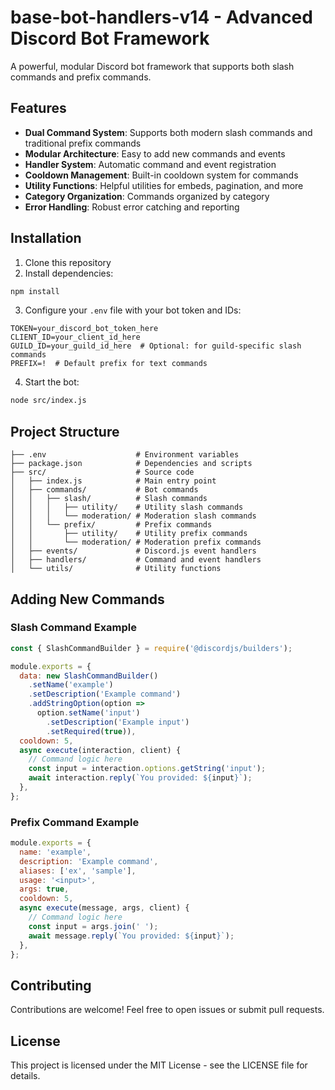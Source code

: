 # base-bot-handlers-v14 - Advanced Discord Bot Framework

A powerful, modular Discord bot framework that supports both slash commands and prefix commands.

## Features

- **Dual Command System**: Supports both modern slash commands and traditional prefix commands
- **Modular Architecture**: Easy to add new commands and events
- **Handler System**: Automatic command and event registration
- **Cooldown Management**: Built-in cooldown system for commands
- **Utility Functions**: Helpful utilities for embeds, pagination, and more
- **Category Organization**: Commands organized by category
- **Error Handling**: Robust error catching and reporting

## Installation

1. Clone this repository
2. Install dependencies:
```bash
npm install
```
3. Configure your `.env` file with your bot token and IDs:
```
TOKEN=your_discord_bot_token_here
CLIENT_ID=your_client_id_here
GUILD_ID=your_guild_id_here  # Optional: for guild-specific slash commands
PREFIX=!  # Default prefix for text commands
```
4. Start the bot:
```bash
node src/index.js
```

## Project Structure

```
├── .env                    # Environment variables
├── package.json            # Dependencies and scripts
├── src/                    # Source code
│   ├── index.js            # Main entry point
│   ├── commands/           # Bot commands
│   │   ├── slash/          # Slash commands
│   │   │   ├── utility/    # Utility slash commands
│   │   │   └── moderation/ # Moderation slash commands
│   │   └── prefix/         # Prefix commands
│   │       ├── utility/    # Utility prefix commands
│   │       └── moderation/ # Moderation prefix commands
│   ├── events/             # Discord.js event handlers
│   ├── handlers/           # Command and event handlers
│   └── utils/              # Utility functions
```

## Adding New Commands

### Slash Command Example

```js
const { SlashCommandBuilder } = require('@discordjs/builders');

module.exports = {
  data: new SlashCommandBuilder()
    .setName('example')
    .setDescription('Example command')
    .addStringOption(option => 
      option.setName('input')
        .setDescription('Example input')
        .setRequired(true)),
  cooldown: 5,
  async execute(interaction, client) {
    // Command logic here
    const input = interaction.options.getString('input');
    await interaction.reply(`You provided: ${input}`);
  },
};
```

### Prefix Command Example

```js
module.exports = {
  name: 'example',
  description: 'Example command',
  aliases: ['ex', 'sample'],
  usage: '<input>',
  args: true,
  cooldown: 5,
  async execute(message, args, client) {
    // Command logic here
    const input = args.join(' ');
    await message.reply(`You provided: ${input}`);
  },
};
```

## Contributing

Contributions are welcome! Feel free to open issues or submit pull requests.

## License

This project is licensed under the MIT License - see the LICENSE file for details. 
